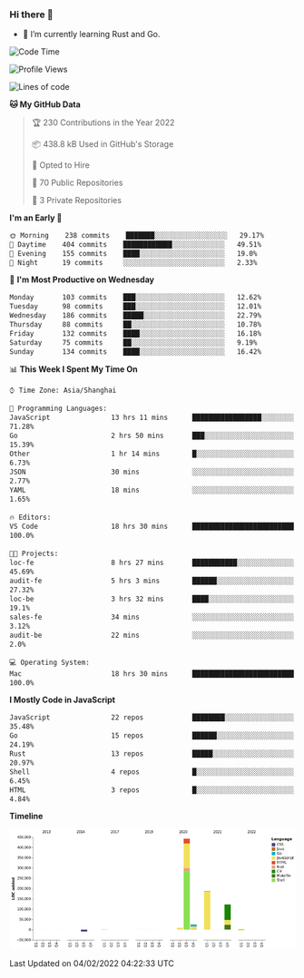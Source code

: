 ### Hi there 👋

- 🌱 I’m currently learning Rust and Go.

<!--START_SECTION:waka-->
![Code Time](http://img.shields.io/badge/Code%20Time-188%20hrs%2022%20mins-blue)

![Profile Views](http://img.shields.io/badge/Profile%20Views-1-blue)

![Lines of code](https://img.shields.io/badge/From%20Hello%20World%20I%27ve%20Written-781%20Thousand%20lines%20of%20code-blue)

**🐱 My GitHub Data** 

> 🏆 230 Contributions in the Year 2022
 > 
> 📦 438.8 kB Used in GitHub's Storage 
 > 
> 💼 Opted to Hire
 > 
> 📜 70 Public Repositories 
 > 
> 🔑 3 Private Repositories  
 > 
**I'm an Early 🐤** 

```text
🌞 Morning    238 commits    ███████░░░░░░░░░░░░░░░░░░   29.17% 
🌆 Daytime    404 commits    ████████████░░░░░░░░░░░░░   49.51% 
🌃 Evening    155 commits    ████░░░░░░░░░░░░░░░░░░░░░   19.0% 
🌙 Night      19 commits     ░░░░░░░░░░░░░░░░░░░░░░░░░   2.33%

```
📅 **I'm Most Productive on Wednesday** 

```text
Monday       103 commits    ███░░░░░░░░░░░░░░░░░░░░░░   12.62% 
Tuesday      98 commits     ███░░░░░░░░░░░░░░░░░░░░░░   12.01% 
Wednesday    186 commits    █████░░░░░░░░░░░░░░░░░░░░   22.79% 
Thursday     88 commits     ██░░░░░░░░░░░░░░░░░░░░░░░   10.78% 
Friday       132 commits    ████░░░░░░░░░░░░░░░░░░░░░   16.18% 
Saturday     75 commits     ██░░░░░░░░░░░░░░░░░░░░░░░   9.19% 
Sunday       134 commits    ████░░░░░░░░░░░░░░░░░░░░░   16.42%

```


📊 **This Week I Spent My Time On** 

```text
⌚︎ Time Zone: Asia/Shanghai

💬 Programming Languages: 
JavaScript               13 hrs 11 mins      █████████████████░░░░░░░░   71.28% 
Go                       2 hrs 50 mins       ███░░░░░░░░░░░░░░░░░░░░░░   15.39% 
Other                    1 hr 14 mins        █░░░░░░░░░░░░░░░░░░░░░░░░   6.73% 
JSON                     30 mins             ░░░░░░░░░░░░░░░░░░░░░░░░░   2.77% 
YAML                     18 mins             ░░░░░░░░░░░░░░░░░░░░░░░░░   1.65%

🔥 Editors: 
VS Code                  18 hrs 30 mins      █████████████████████████   100.0%

🐱‍💻 Projects: 
loc-fe                   8 hrs 27 mins       ███████████░░░░░░░░░░░░░░   45.69% 
audit-fe                 5 hrs 3 mins        ██████░░░░░░░░░░░░░░░░░░░   27.32% 
loc-be                   3 hrs 32 mins       ████░░░░░░░░░░░░░░░░░░░░░   19.1% 
sales-fe                 34 mins             ░░░░░░░░░░░░░░░░░░░░░░░░░   3.12% 
audit-be                 22 mins             ░░░░░░░░░░░░░░░░░░░░░░░░░   2.0%

💻 Operating System: 
Mac                      18 hrs 30 mins      █████████████████████████   100.0%

```

**I Mostly Code in JavaScript** 

```text
JavaScript               22 repos            ████████░░░░░░░░░░░░░░░░░   35.48% 
Go                       15 repos            ██████░░░░░░░░░░░░░░░░░░░   24.19% 
Rust                     13 repos            █████░░░░░░░░░░░░░░░░░░░░   20.97% 
Shell                    4 repos             █░░░░░░░░░░░░░░░░░░░░░░░░   6.45% 
HTML                     3 repos             █░░░░░░░░░░░░░░░░░░░░░░░░   4.84%

```


**Timeline**

![Chart not found](https://raw.githubusercontent.com/elton/elton/main/charts/bar_graph.png) 


 Last Updated on 04/02/2022 04:22:33 UTC
<!--END_SECTION:waka-->

<!--
**elton/elton** is a ✨ _special_ ✨ repository because its `README.md` (this file) appears on your GitHub profile.

Here are some ideas to get you started:

- 🔭 I’m currently working on ...
- 🌱 I’m currently learning ...
- 👯 I’m looking to collaborate on ...
- 🤔 I’m looking for help with ...
- 💬 Ask me about ...
- 📫 How to reach me: ...
- 😄 Pronouns: ...
- ⚡ Fun fact: ...
-->
